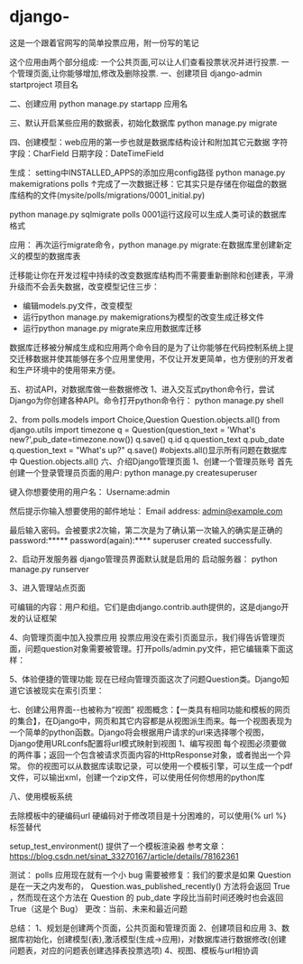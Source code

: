 # django-
这是一个跟着官网写的简单投票应用，附一份写的笔记


这个应用由两个部分组成:
一个公共页面,可以让人们查看投票状况并进行投票.
一个管理页面,让你能够增加,修改及删除投票.
一、创建项目
django-admin startproject 项目名

二、创建应用
python manage.py startapp 应用名

三、默认开启某些应用的数据表，初始化数据库
python manage.py migrate

四、创建模型：web应用的第一步也就是数据库结构设计和附加其它元数据
字符字段：CharField
日期字段：DateTimeField

生成：
setting中INSTALLED_APPS的添加应用config路径
python manage.py makemigrations polls
↑完成了一次数据迁移：它其实只是存储在你磁盘的数据库结构的文件(mysite/polls/migrations/0001_initial.py)

python manage.py sqlmigrate polls 0001运行这段可以生成人类可读的数据库格式

应用：
再次运行migrate命令，python manage.py migrate:在数据库里创建新定义的模型的数据库表

迁移能让你在开发过程中持续的改变数据库结构而不需要重新删除和创建表，平滑升级而不会丢失数据，改变模型记住三步：
* 编辑models.py文件，改变模型
* 运行python manage.py makemigrations为模型的改变生成迁移文件
* 运行python manage.py migrate来应用数据库迁移

数据库迁移被分解成生成和应用两个命令目的是为了让你能够在代码控制系统上提交迁移数据并使其能够在多个应用里使用，不仅让开发更简单，也方便别的开发者和生产环境中的使用带来方便。

五、初试API，对数据库做一些数据修改
1、进入交互式python命令行，尝试Django为你创建各种API。命令打开python命令行：
python manage.py shell

2、from polls.models import Choice,Question
   Question.objects.all()
   from django.utils import timezone
   q = Question(question_text = 'What's new?',pub_date=timezone.now())
   q.save()
   q.id
   q.question_text
   q.pub_date
   q.question_text = "What's up?"
   q.save()
   #objexts.all()显示所有问题在数据库中
   Question.objects.all()
六、介绍Django管理页面
1、创建一个管理员账号
首先创建一个登录管理员页面的用户:
python manage.py createsuperuser

键入你想要使用的用户名：
Username:admin

然后提示你输入想要使用的邮件地址：
Email address: admin@example.com

最后输入密码。会被要求2次输，第二次是为了确认第一次输入的确实是正确的
password:*****
password(again):****
superuser created successfully.

2、启动开发服务器
django管理员界面默认就是启用的
启动服务器：
python manage.py runserver

3、进入管理站点页面

可编辑的内容：用户和组。它们是由django.contrib.auth提供的，这是django开发的认证框架

4、向管理页面中加入投票应用
投票应用没在索引页面显示，我们得告诉管理页面，问题question对象需要被管理。打开polls/admin.py文件，把它编辑乘下面这样：

5、体验便捷的管理功能
现在已经向管理页面这次了问题Question类。Django知道它该被现实在索引页里：


七、创建公用界面--也被称为“视图”
视图概念：【一类具有相同功能和模板的网页的集合】，在Django中，网页和其它内容都是从视图派生而来。每一个视图表现为一个简单的python函数。Django将会根据用户请求的url来选择哪个视图，Django使用URLconfs配置将url模式映射到视图
1、编写视图
每个视图必须要做的两件事；返回一个包含被请求页面内容的HttpResponse对象，或者抛出一个异常。
你的视图可以从数据库读取记录，可以使用一个模板引擎，可以生成一个pdf文件，可以输出xml，创建一个zip文件，可以使用任何你想用的python库

八、使用模板系统


去除模板中的硬编码url
硬编码对于修改项目是十分困难的，可以使用{% url %}标签替代


setup_test_environment() 提供了一个模板渲染器
参考文章：https://blog.csdn.net/sinat_33270167/article/details/78162361

测试：
 polls 应用现在就有一个小 bug 需要被修复：我们的要求是如果 Question 是在一天之内发布的， Question.was_published_recently() 方法将会返回 True ，然而现在这个方法在 Question 的 pub_date 字段比当前时间还晚时也会返回 True（这是个 Bug）
更改：当前、未来和最近问题

总结：
1、规划是创建两个页面，公共页面和管理页面
2、创建项目和应用
3、数据库初始化，创建模型(表),激活模型(生成→应用)，对数据库进行数据修改(创建问题表，对应的问题表创建选择表投票选项)
4、视图、模板与url相协调
